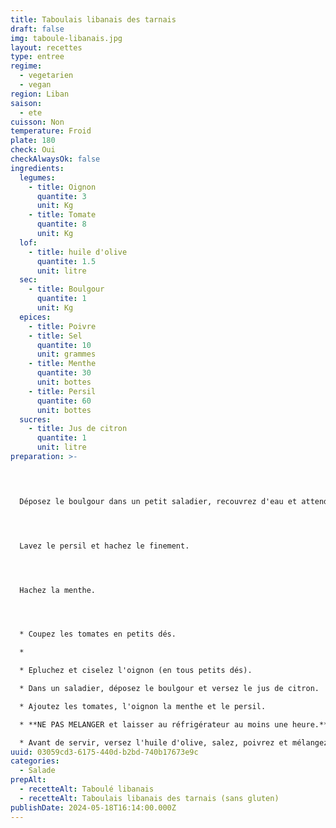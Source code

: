 ```yaml
---
title: Taboulais libanais des tarnais
draft: false
img: taboule-libanais.jpg
layout: recettes
type: entree
regime:
  - vegetarien
  - vegan
region: Liban
saison:
  - ete
cuisson: Non
temperature: Froid
plate: 180
check: Oui
checkAlwaysOk: false
ingredients:
  legumes:
    - title: Oignon
      quantite: 3
      unit: Kg
    - title: Tomate
      quantite: 8
      unit: Kg
  lof:
    - title: huile d'olive
      quantite: 1.5
      unit: litre
  sec:
    - title: Boulgour
      quantite: 1
      unit: Kg
  epices:
    - title: Poivre
    - title: Sel
      quantite: 10
      unit: grammes
    - title: Menthe
      quantite: 30
      unit: bottes
    - title: Persil
      quantite: 60
      unit: bottes
  sucres:
    - title: Jus de citron
      quantite: 1
      unit: litre
preparation: >-
  



  Déposez le boulgour dans un petit saladier, recouvrez d'eau et attendez une dizaine de minutes. Rincez, égouttez et séchez-le dans un torchon.




  Lavez le persil et hachez le finement.




  Hachez la menthe.




  * Coupez les tomates en petits dés.

  *

  * Epluchez et ciselez l'oignon (en tous petits dés).

  * Dans un saladier, déposez le boulgour et versez le jus de citron.

  * Ajoutez les tomates, l'oignon la menthe et le persil. 

  * **NE PAS MELANGER et laisser au réfrigérateur au moins une heure.**

  * Avant de servir, versez l'huile d'olive, salez, poivrez et mélangez.
uuid: 03059cd3-6175-440d-b2bd-740b17673e9c
categories:
  - Salade
prepAlt:
  - recetteAlt: Taboulé libanais
  - recetteAlt: Taboulais libanais des tarnais (sans gluten)
publishDate: 2024-05-18T16:14:00.000Z
---
```

